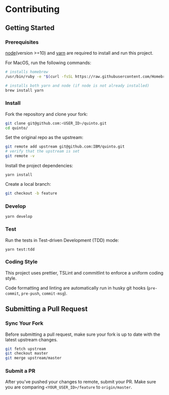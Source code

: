 # Contributing

## Getting Started

### Prerequisites

[node](https://nodejs.org/en/)(version >=10) and [yarn](https://yarnpkg.com/en/docs/install#mac-stable) are required to install and run this project.

For MacOS, run the following commands:

```bash
# installs homebrew
/usr/bin/ruby -e "$(curl -fsSL https://raw.githubusercontent.com/Homebrew/install/master/install)"

# installs both yarn and node (if node is not already installed)
brew install yarn
```

### Install

Fork the repository and clone your fork:

```bash
git clone git@github.com:<USER_ID>/quinto.git
cd quinto/
```

Set the original repo as the upstream:

```bash
git remote add upstream git@github.com:IBM/quinto.git
# verify that the upstream is set
git remote -v
```

Install the project dependencies:

```
yarn install
```

Create a local branch:

```bash
git checkout -b feature
```

### Develop

```
yarn develop
```

### Test

Run the tests in Test-driven Development (TDD) mode:

```
yarn test:tdd
```

### Coding Style

This project uses prettier, TSLint and commitlint to enforce a uniform coding style.

Code formatting and linting are automatically run in husky git hooks (`pre-commit`, `pre-push`, `commit-msg`).

## Submitting a Pull Request

### Sync Your Fork

Before submitting a pull request, make sure your fork is up to date with the latest upstream changes.

```bash
git fetch upstream
git checkout master
git merge upstream/master
```

### Submit a PR

After you've pushed your changes to remote, submit your PR. Make sure you are comparing `<YOUR_USER_ID>/feature` to `origin/master`.
